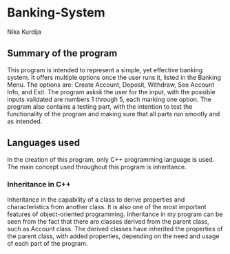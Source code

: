 # Banking-System

Nika Kurdija

## Summary of the program

This program is intended to represent a simple, yet effective banking system. It offers multiple options once the user runs it, listed in the Banking Menu. The options are: Create Account, Deposit, Withdraw, See Account Info, and Exit. 
The program asksk the user for the input, with the possible inputs validated are numbers 1 through 5, each marking one option.
The program also contains a testing part, with the intention to test the functionality of the program and making sure that all parts run smootly and as intended.

## Languages used

In the creation of this program, only C++ programming language is used. The main concept used throughout this program is inheritance.

### Inheritance in C++

Inheritance in the capability of a class to derive properties and characteristics from another class.
It is also one of the most important features of object-oriented programming.
Inheritance in my program can be seen from the fact that there are classes derived from the parent class, such as Account class.
The derived classes have inherited the properties of the parent class, with added properties, depending on the need and usage of each part of the program.